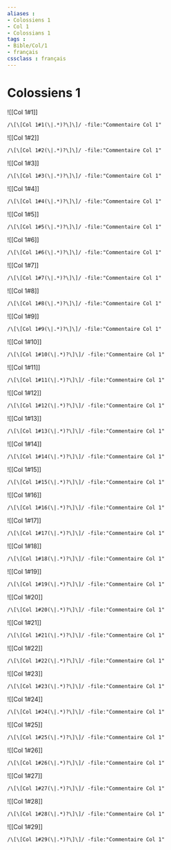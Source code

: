 ```yaml
---
aliases : 
- Colossiens 1
- Col 1
- Colossians 1
tags : 
- Bible/Col/1
- français
cssclass : français
---
```


# Colossiens 1

![[Col 1#1]]

```query
/\[\[Col 1#1(\|.*)?\]\]/ -file:"Commentaire Col 1"
```

![[Col 1#2]]

```query
/\[\[Col 1#2(\|.*)?\]\]/ -file:"Commentaire Col 1"
```

![[Col 1#3]]

```query
/\[\[Col 1#3(\|.*)?\]\]/ -file:"Commentaire Col 1"
```

![[Col 1#4]]

```query
/\[\[Col 1#4(\|.*)?\]\]/ -file:"Commentaire Col 1"
```

![[Col 1#5]]

```query
/\[\[Col 1#5(\|.*)?\]\]/ -file:"Commentaire Col 1"
```

![[Col 1#6]]

```query
/\[\[Col 1#6(\|.*)?\]\]/ -file:"Commentaire Col 1"
```

![[Col 1#7]]

```query
/\[\[Col 1#7(\|.*)?\]\]/ -file:"Commentaire Col 1"
```

![[Col 1#8]]

```query
/\[\[Col 1#8(\|.*)?\]\]/ -file:"Commentaire Col 1"
```

![[Col 1#9]]

```query
/\[\[Col 1#9(\|.*)?\]\]/ -file:"Commentaire Col 1"
```

![[Col 1#10]]

```query
/\[\[Col 1#10(\|.*)?\]\]/ -file:"Commentaire Col 1"
```

![[Col 1#11]]

```query
/\[\[Col 1#11(\|.*)?\]\]/ -file:"Commentaire Col 1"
```

![[Col 1#12]]

```query
/\[\[Col 1#12(\|.*)?\]\]/ -file:"Commentaire Col 1"
```

![[Col 1#13]]

```query
/\[\[Col 1#13(\|.*)?\]\]/ -file:"Commentaire Col 1"
```

![[Col 1#14]]

```query
/\[\[Col 1#14(\|.*)?\]\]/ -file:"Commentaire Col 1"
```

![[Col 1#15]]

```query
/\[\[Col 1#15(\|.*)?\]\]/ -file:"Commentaire Col 1"
```

![[Col 1#16]]

```query
/\[\[Col 1#16(\|.*)?\]\]/ -file:"Commentaire Col 1"
```

![[Col 1#17]]

```query
/\[\[Col 1#17(\|.*)?\]\]/ -file:"Commentaire Col 1"
```

![[Col 1#18]]

```query
/\[\[Col 1#18(\|.*)?\]\]/ -file:"Commentaire Col 1"
```

![[Col 1#19]]

```query
/\[\[Col 1#19(\|.*)?\]\]/ -file:"Commentaire Col 1"
```

![[Col 1#20]]

```query
/\[\[Col 1#20(\|.*)?\]\]/ -file:"Commentaire Col 1"
```

![[Col 1#21]]

```query
/\[\[Col 1#21(\|.*)?\]\]/ -file:"Commentaire Col 1"
```

![[Col 1#22]]

```query
/\[\[Col 1#22(\|.*)?\]\]/ -file:"Commentaire Col 1"
```

![[Col 1#23]]

```query
/\[\[Col 1#23(\|.*)?\]\]/ -file:"Commentaire Col 1"
```

![[Col 1#24]]

```query
/\[\[Col 1#24(\|.*)?\]\]/ -file:"Commentaire Col 1"
```

![[Col 1#25]]

```query
/\[\[Col 1#25(\|.*)?\]\]/ -file:"Commentaire Col 1"
```

![[Col 1#26]]

```query
/\[\[Col 1#26(\|.*)?\]\]/ -file:"Commentaire Col 1"
```

![[Col 1#27]]

```query
/\[\[Col 1#27(\|.*)?\]\]/ -file:"Commentaire Col 1"
```

![[Col 1#28]]

```query
/\[\[Col 1#28(\|.*)?\]\]/ -file:"Commentaire Col 1"
```

![[Col 1#29]]

```query
/\[\[Col 1#29(\|.*)?\]\]/ -file:"Commentaire Col 1"
```


